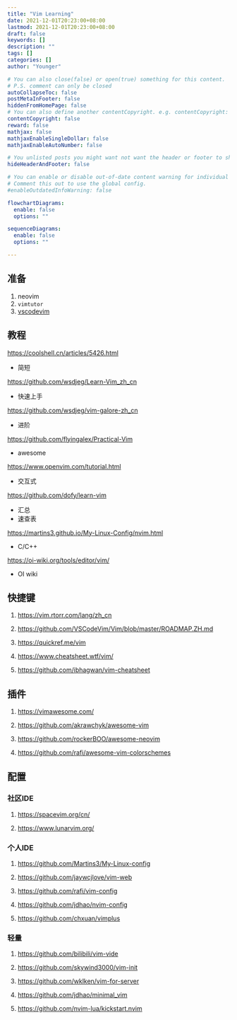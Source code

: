 ```yaml
---
title: "Vim Learning"
date: 2021-12-01T20:23:00+08:00
lastmod: 2021-12-01T20:23:00+08:00
draft: false
keywords: []
description: ""
tags: []
categories: []
author: "Younger"

# You can also close(false) or open(true) something for this content.
# P.S. comment can only be closed
autoCollapseToc: false
postMetaInFooter: false
hiddenFromHomePage: false
# You can also define another contentCopyright. e.g. contentCopyright: "This is another copyright."
contentCopyright: false
reward: false
mathjax: false
mathjaxEnableSingleDollar: false
mathjaxEnableAutoNumber: false

# You unlisted posts you might want not want the header or footer to show
hideHeaderAndFooter: false

# You can enable or disable out-of-date content warning for individual post.
# Comment this out to use the global config.
#enableOutdatedInfoWarning: false

flowchartDiagrams:
  enable: false
  options: ""

sequenceDiagrams: 
  enable: false
  options: ""

---
```


<!--more-->

## 准备

1. neovim
2. `vimtutor`
3. [vscodevim](https://aka.ms/vscodevim)



## 教程

<https://coolshell.cn/articles/5426.html>

- 简短

<https://github.com/wsdjeg/Learn-Vim_zh_cn>

- 快速上手

<https://github.com/wsdjeg/vim-galore-zh_cn>

- 进阶

<https://github.com/flyingalex/Practical-Vim>

- awesome

<https://www.openvim.com/tutorial.html>

- 交互式

<https://github.com/dofy/learn-vim>

- 汇总
- 速查表

<https://martins3.github.io/My-Linux-Config/nvim.html>

- C/C++

<https://oi-wiki.org/tools/editor/vim/>

- OI wiki



## 快捷键

1. <https://vim.rtorr.com/lang/zh_cn>

2. <https://github.com/VSCodeVim/Vim/blob/master/ROADMAP.ZH.md>

3. <https://quickref.me/vim>

4. <https://www.cheatsheet.wtf/vim/>

5. <https://github.com/ibhagwan/vim-cheatsheet>




## 插件

1. <https://vimawesome.com/>

2. <https://github.com/akrawchyk/awesome-vim>

3. <https://github.com/rockerBOO/awesome-neovim>

4. <https://github.com/rafi/awesome-vim-colorschemes>



## 配置



### 社区IDE

1. <https://spacevim.org/cn/>

2. <https://www.lunarvim.org/>



### 个人IDE

1. <https://github.com/Martins3/My-Linux-config>

2. <https://github.com/jaywcjlove/vim-web>

3. <https://github.com/rafi/vim-config>

4. <https://github.com/jdhao/nvim-config>

5. <https://github.com/chxuan/vimplus>



### 轻量

1. <https://github.com/bilibili/vim-vide>

2. <https://github.com/skywind3000/vim-init>

3. <https://github.com/wklken/vim-for-server>

4. <https://github.com/jdhao/minimal_vim>

5. <https://github.com/nvim-lua/kickstart.nvim>

